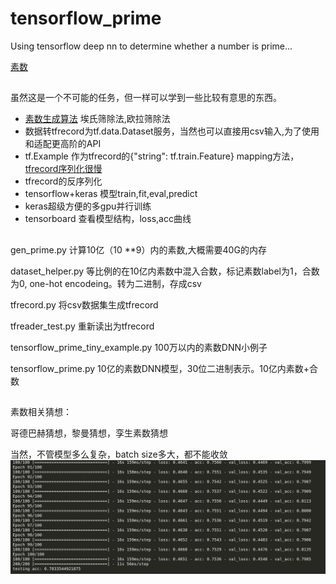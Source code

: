 # tensorflow_prime
Using tensorflow deep nn to determine whether a number is prime...

[素数](https://github.com/wangruichens/notes/blob/master/prime%20number/prime.pdf)

##

虽然这是一个不可能的任务，但一样可以学到一些比较有意思的东西。

* [素数生成算法](https://www.jianshu.com/p/7867517826e7) 埃氏筛除法,欧拉筛除法
* 数据转tfrecord为tf.data.Dataset服务，当然也可以直接用csv输入,为了使用和适配更高阶的API
* tf.Example 作为tfrecord的{"string": tf.train.Feature} mapping方法，[tfrecord序列化很慢](https://github.com/tensorflow/tensorflow/issues/16933)
* tfrecord的反序列化
* tensorflow+keras 模型train,fit,eval,predict
* keras超级方便的多gpu并行训练
* tensorboard 查看模型结构，loss,acc曲线

##

gen_prime.py 计算10亿（10 **9）内的素数,大概需要40G的内存

dataset_helper.py 等比例的在10亿内素数中混入合数，标记素数label为1，合数为0, one-hot encodeing。转为二进制，存成csv

tfrecord.py 将csv数据集生成tfrecord

tfreader_test.py 重新读出为tfrecord

tensorflow_prime_tiny_example.py 100万以内的素数DNN小例子

tensorflow_prime.py 10亿的素数DNN模型，30位二进制表示。10亿内素数+合数

##
素数相关猜想：

哥德巴赫猜想，黎曼猜想，孪生素数猜想

当然，不管模型多么复杂，batch size多大，都不能收敛
![image](https://github.com/wangruichens/tensorflow_prime/blob/master/final.png)
